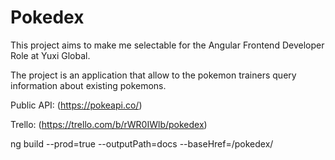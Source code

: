 # Pokedex

This project aims to make me selectable for the Angular Frontend Developer Role at Yuxi Global.

The project is an application that allow to the pokemon trainers query information about existing pokemons.

Public API: (https://pokeapi.co/)

Trello: (https://trello.com/b/rWR0IWlb/pokedex)

ng build --prod=true --outputPath=docs --baseHref=/pokedex/